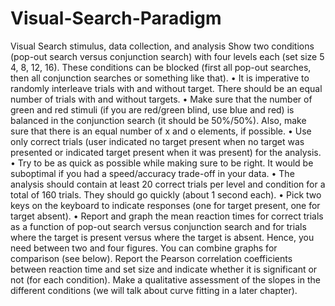 # Visual-Search-Paradigm
Visual Search stimulus, data collection, and analysis
Show two conditions (pop-out search versus conjunction search) with four levels each (set size 5 4, 8, 12, 16). These conditions can be blocked (first all pop-out searches, then all conjunction searches or something like that).
• It is imperative to randomly interleave trials with and without target. There should be an equal number of trials with and without targets.
• Make sure that the number of green and red stimuli (if you are red/green blind, use blue and red) is balanced in the conjunction search (it should be 50%/50%). Also, make sure that there is an equal number of x and o elements, if possible.
• Use only correct trials (user indicated no target present when no target was presented or indicated target present when it was present) for the analysis.
• Try to be as quick as possible while making sure to be right. It would be suboptimal if you had a speed/accuracy trade-off in your data.
• The analysis should contain at least 20 correct trials per level and condition for a total of 160 trials. They should go quickly (about 1 second each).
• Pick two keys on the keyboard to indicate responses (one for target present, one for target absent).
• Report and graph the mean reaction times for correct trials as a function of pop-out search versus conjunction search and for trials where the target is present versus where
the target is absent. Hence, you need between two and four figures. You can combine graphs for comparison (see below).
Report the Pearson correlation coefficients between reaction time and set size and indicate whether it is significant or not (for each condition).
Make a qualitative assessment of the slopes in the different conditions (we will talk about curve fitting in a later chapter).
